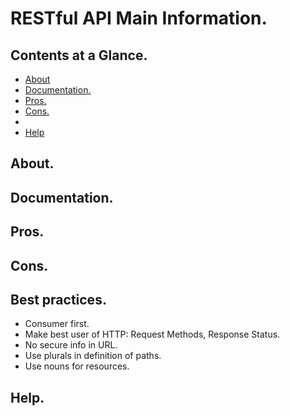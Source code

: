 # RESTful API Main Information.





## Contents at a Glance.
* [About](#about)
* [Documentation.](#documentation)
* [Pros.](#pros)
* [Cons.](#cons)
* []()
* [Help](#help)





## About.





## Documentation.





## Pros.





## Cons.





## Best practices.
* Consumer first.
* Make best  user of HTTP: Request Methods, Response Status.
* No secure info in URL.
* Use plurals in definition of paths.
* Use nouns for resources.




## Help.
